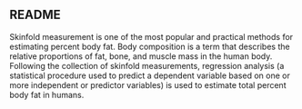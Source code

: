 ## README

Skinfold measurement is one of the most popular and practical methods for estimating percent body fat. Body composition is a term that describes the relative proportions of fat, bone, and muscle mass in the human body. Following the collection of skinfold measurements, regression analysis (a statistical procedure used to predict a dependent variable based on one or more independent or predictor variables) is used to estimate total percent body fat in humans.
